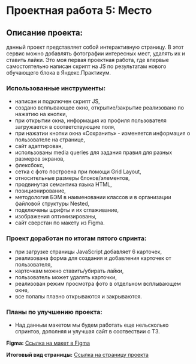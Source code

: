 # Проектная работа 5: Место

## Описание проекта:
данный проект представляет собой интерактивную страницу. В этот сервис можно добавлять фотографии интересных мест, удалять их и ставить лайки.
Это моя первая проектная работа, где впервые самостоятельно написан скрипт на JS по результатам нового обучающего блока в Яндекс.Практикум.

### Использованные инструменты:
* написан и подключен скрипт JS,
* создано всплывающее окно, открытие/закрытие реализовано по нажатию на кнопки,
* при открытии окна, информация из профиля пользователя загружается в соответствующие поля,
* при нажатии кнопки окна «Сохранить» - изменяется информация о пользователе на странице,
* сайт адаптирован,
* использованы media queries для задания правил для разных размеров экранов,
* флексбокс,
* сетка с фото построена при помощи Grid Layout,
* относительные размеры блоков/элементов,
* продвинутая семантика языка HTML,
* позиционирование,
* методология БЭМ в наименовании классов и в организации файловой структуры Nested,
* подключены шрифты и их сглаживание,
* изображения оптимизированы,
* сайт сверстан по макету из Figma.

### Проект доработан по итогам пятого спринта:
* при загрузке страницы JavaScript  добавляет 6 карточек,
* реализована форма для создания и добавления карточек от пользователя,
* карточкам можно ставить/убирать лайки,
* пользователь может удалять карточки,
* реализован режим просмотра фото в отдельном всплывающем окне,
* все попапы плавно открываются и закрываются.


### Планы по улучшению проекта:
* Над данным макетом мы будем работать еще нельсколько спринтов, дополняя и улучшая сайт в соотвествии с ТЗ.


**Figma:** [Ссылка на макет в Figma](https://www.figma.com/file/StZjf8HnoeLdiXS7dYrLAh/JavaScript.-Sprint-4)

**Итоговый вид страницы:** [Ссылка на страницу проекта](https://aleksandra-shevchenko.github.io/mesto/index.html)
